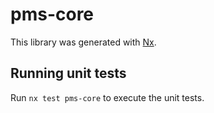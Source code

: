 # pms-core

This library was generated with [Nx](https://nx.dev).

## Running unit tests

Run `nx test pms-core` to execute the unit tests.
